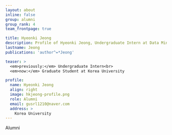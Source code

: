 ```yaml
---
layout: about
inline: false
group: alumni
group_rank: 4
team_frontpage: true

title: Hyeonki Jeong
description: Profile of Hyeonki Jeong, Undergraduate Intern at Data Mining Lab.
lastname: Jeong
publications: 'author^=*Jeong'

teaser: >
  <em>previously:</em> Undergraduate Intern<br>
  <em>now:</em> Graduate Student at Korea University

profile:
  name: Hyeonki Jeong
  align: right
  image: hkjeong-profile.png
  role: Alumni
  email: gusrl1210@naver.com
  address: >
    Korea University
---
```


Alumni
